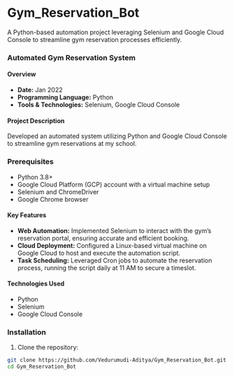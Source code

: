 # Gym_Reservation_Bot
A Python-based automation project leveraging Selenium and Google Cloud Console to streamline gym reservation processes efficiently.



### **Automated Gym Reservation System**  

#### **Overview**  
- **Date:** Jan 2022  
- **Programming Language:** Python  
- **Tools & Technologies:** Selenium, Google Cloud Console  

#### **Project Description**  
Developed an automated system utilizing Python and Google Cloud Console to streamline gym reservations at my school.  

### Prerequisites
- Python 3.8+
- Google Cloud Platform (GCP) account with a virtual machine setup
- Selenium and ChromeDriver
- Google Chrome browser

#### **Key Features**  
- **Web Automation:** Implemented Selenium to interact with the gym’s reservation portal, ensuring accurate and efficient booking.  
- **Cloud Deployment:** Configured a Linux-based virtual machine on Google Cloud to host and execute the automation script.  
- **Task Scheduling:** Leveraged Cron jobs to automate the reservation process, running the script daily at 11 AM to secure a timeslot.  

#### **Technologies Used**  
- Python  
- Selenium  
- Google Cloud Console  

### Installation

1. Clone the repository:
```bash
git clone https://github.com/Vedurumudi-Aditya/Gym_Reservation_Bot.git
cd Gym_Reservation_Bot

